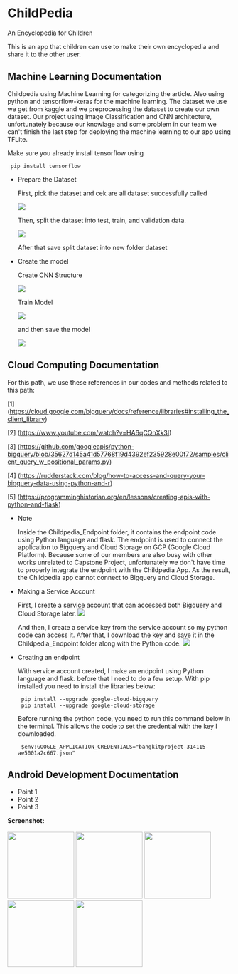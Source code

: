 # ChildPedia
An Encyclopedia for Children

This is an app that children can use to make their own encyclopedia and share it to the other user.


## Machine Learning Documentation
Childpedia using Machine Learning for categorizing the article. Also using python and tensorflow-keras for the machine learning. The dataset we use we get from kaggle and we preprocessing the dataset to create our own dataset. Our project using Image Classification and CNN architecture, unfortunately because our knowlage and some problem in our team we can't finish the last step for deploying the machine learning to our app using TFLite.

Make sure you already install tensorflow using

  ```
   pip install tensorflow
  ```

* Prepare the Dataset
  
  First, pick the dataset and cek are all dataset successfully called

  <img src="https://github.com/rmunechika/ChildPedia/blob/master/screenshot/pick.png">

  Then, split the dataset into test, train, and validation data.
  
  <img src="https://github.com/rmunechika/ChildPedia/blob/master/screenshot/split.png">

  After that save split dataset into new folder dataset

* Create the model

  Create CNN Structure

  <img src="https://github.com/rmunechika/ChildPedia/blob/master/screenshot/cnn.png">

  Train Model

  <img src="https://github.com/rmunechika/ChildPedia/blob/master/screenshot/cnn.png">

  and then save the model

  <img src="https://github.com/rmunechika/ChildPedia/blob/master/screenshot/Model.png">

## Cloud Computing Documentation
  For this path, we use these references in our codes and methods related to this path:
  
  [1] (https://cloud.google.com/bigquery/docs/reference/libraries#installing_the_client_library)
  
  [2] (https://www.youtube.com/watch?v=HA6qCQnXk3I)
  
  [3] (https://github.com/googleapis/python-bigquery/blob/35627d145a41d57768f19d4392ef235928e00f72/samples/client_query_w_positional_params.py)
  
  [4] (https://rudderstack.com/blog/how-to-access-and-query-your-bigquery-data-using-python-and-r)
  
  [5] (https://programminghistorian.org/en/lessons/creating-apis-with-python-and-flask)
  

* Note

  Inside the Childpedia_Endpoint folder, it contains the endpoint code using Python language and flask. The endpoint is used to connect the application to Bigquery and Cloud       Storage on GCP (Google Cloud Platform). Because some of our members are also busy with other works unrelated to Capstone Project, unfortunately we don't have time to properly   integrate the endpoint with the Childpedia App. As the result, the Childpedia app cannot connect to Bigquery and Cloud Storage. 


* Making a Service Account
  
  First, I create a service account that can accessed both Bigquery and Cloud Storage later.
  <img src="https://github.com/rmunechika/ChildPedia/blob/master/screenshot/service account.png">
  
  And then, I create a service key from the service account so my python code can access it. After that, I download the key and save it in
  the Childpedia_Endpoint folder along with the Python code.
  <img src="https://github.com/rmunechika/ChildPedia/blob/master/screenshot/key.png">
  
* Creating an endpoint
  
  With service account created, I make an endpoint using Python language and flask. 
  before that I need to do a few setup. With pip installed you need to install the libraries below:
  
  ```
   pip install --upgrade google-cloud-bigquery
   pip install --upgrade google-cloud-storage
  ```
  
  Before running the python code, you need to run this command below in the terminal. This allows the code
  to set the credential with the key I downloaded.
  
   ```
    $env:GOOGLE_APPLICATION_CREDENTIALS="bangkitproject-314115-ae5001a2c667.json"
  ```

## Android Development Documentation
* Point 1
* Point 2
* Point 3



**Screenshot:**<br><br>
<img width="150" src="https://github.com/rmunechika/ChildPedia/blob/master/screenshot/Screenshot_2021-06-03-07-51-53-48.png">
<img width="150" src="https://github.com/rmunechika/ChildPedia/blob/master/screenshot/Screenshot_2021-06-03-07-51-57-80.png">
<img width="150" src="https://github.com/rmunechika/ChildPedia/blob/master/screenshot/Screenshot_2021-06-03-07-52-02-60.png">
<img width="150" src="https://github.com/rmunechika/ChildPedia/blob/master/screenshot/Screenshot_2021-06-03-07-52-07-67.png">
<img width="150" src="https://github.com/rmunechika/ChildPedia/blob/master/screenshot/Screenshot_2021-06-03-07-52-12-39.png">

